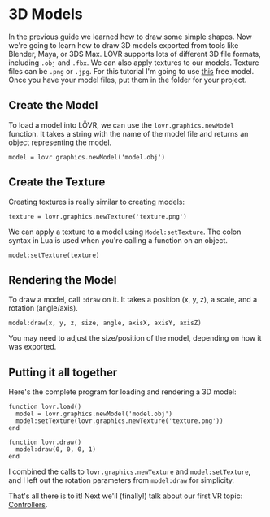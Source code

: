 <!--
category: guide
-->

3D Models
===

In the previous guide we learned how to draw some simple shapes.  Now we're going to learn how to
draw 3D models exported from tools like Blender, Maya, or 3DS Max.   LÖVR supports lots of different
3D file formats, including `.obj` and `.fbx`.  We can also apply textures to our models.  Texture
files can be `.png` or `.jpg`.  For this tutorial I'm going to use [this]() free model.  Once you
have your model files, put them in the folder for your project.

Create the Model
---

To load a model into LÖVR, we can use the `lovr.graphics.newModel` function.  It takes a string with
the name of the model file and returns an object representing the model.

```
model = lovr.graphics.newModel('model.obj')
```

Create the Texture
---

Creating textures is really similar to creating models:

```
texture = lovr.graphics.newTexture('texture.png')
```

We can apply a texture to a model using `Model:setTexture`.  The colon syntax in Lua is used when
you're calling a function on an object.

```
model:setTexture(texture)
```

Rendering the Model
---

To draw a model, call `:draw` on it.  It takes a position (x, y, z), a scale, and a rotation
(angle/axis).

```
model:draw(x, y, z, size, angle, axisX, axisY, axisZ)
```

You may need to adjust the size/position of the model, depending on how it was exported.

Putting it all together
---

Here's the complete program for loading and rendering a 3D model:

```
function lovr.load()
  model = lovr.graphics.newModel('model.obj')
  model:setTexture(lovr.graphics.newTexture('texture.png'))
end

function lovr.draw()
  model:draw(0, 0, 0, 1)
end
```

I combined the calls to `lovr.graphics.newTexture` and `model:setTexture`, and I left out the
rotation parameters from `model:draw` for simplicity.

That's all there is to it!  Next we'll (finally!) talk about our first VR topic:
[Controllers](Controllers).
